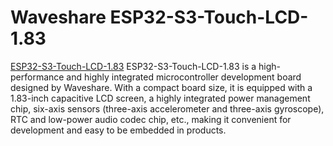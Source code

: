 # Waveshare ESP32-S3-Touch-LCD-1.83


[ESP32-S3-Touch-LCD-1.83](https://www.waveshare.com/esp32-s3-touch-lcd-1.83.htm) ESP32-S3-Touch-LCD-1.83 is a high-performance and highly integrated microcontroller development board designed by Waveshare. With a compact board size, it is equipped with a 1.83-inch capacitive LCD screen, a highly integrated power management chip, six-axis sensors (three-axis accelerometer and three-axis gyroscope), RTC and low-power audio codec chip, etc., making it convenient for development and easy to be embedded in products.